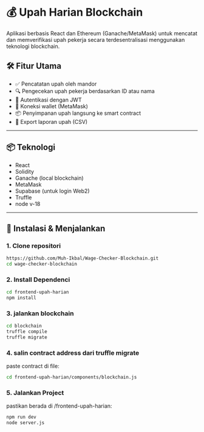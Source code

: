 # 💰 Upah Harian Blockchain

Aplikasi berbasis React dan Ethereum (Ganache/MetaMask) untuk mencatat dan memverifikasi upah pekerja secara terdesentralisasi menggunakan teknologi blockchain.

## 🛠️ Fitur Utama

- ✅ Pencatatan upah oleh mandor
- 🔍 Pengecekan upah pekerja berdasarkan ID atau nama
- 🔐 Autentikasi dengan JWT
- 🔗 Koneksi wallet (MetaMask)
- 📦 Penyimpanan upah langsung ke smart contract
- 📃 Export laporan upah (CSV)

---

## 📦 Teknologi

- React
- Solidity
- Ganache (local blockchain)
- MetaMask
- Supabase (untuk login Web2)
- Truffle
- node v-18

---

## 🚀 Instalasi & Menjalankan

### 1. **Clone repositori**
```bash
https://github.com/Muh-Ikbal/Wage-Checker-Blockchain.git
cd wage-checker-blockchain
```
### 2. **Install Dependenci**
```bash
cd frontend-upah-harian
npm install
```
### 3. **jalankan blockchain**
```bash
cd blockchain
truffle compile
truffle migrate
```
### 4. **salin contract address dari truffle migrate**
paste contract di file:
```bash
cd frontend-upah-harian/components/blockchain.js
```

### 5. **Jalankan Project**
pastikan berada di  /frontend-upah-harian:
```bash
npm run dev
node server.js
```

